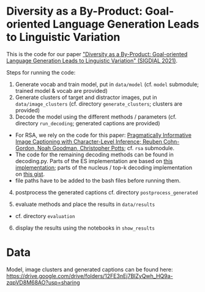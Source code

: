 # Diversity as a By-Product: Goal-oriented Language Generation Leads to Linguistic Variation

This is the code for our paper ["Diversity as a By-Product: Goal-oriented Language Generation Leads to Linguistic Variation" (SIGDIAL 2021)](https://aclanthology.org/2021.sigdial-1.43/).

Steps for running the code:

1. Generate vocab and train model, put in `data/model` (cf. `model` submodule; trained model & vocab are provided)
2. Generate clusters of target and distractor images, put in `data/image_clusters` (cf. directory `generate_clusters`; clusters are provided)
3. Decode the model using the different methods / parameters (cf. directory `run_decoding`; generated captions are provided)
  - For RSA, we rely on the code for this paper: [Pragmatically Informative Image Captioning with Character-Level Inference; Reuben Cohn-Gordon, Noah Goodman, Christopher Potts](https://aclanthology.org/N18-2070/); cf. `rsa` submodule.
  - The code for the remaining decoding methods can be found in decoding.py. Parts of the ES implementation are based on [this implementation](https://github.com/saiteja-talluri/Context-Aware-Image-Captioning); parts of the nucleus / top-k decoding implementation on [this gist](https://gist.github.com/thomwolf/1a5a29f6962089e871b94cbd09daf317).
  - file paths have to be added to the bash files before running them.

4. postprocess the generated captions
  cf. directory `postprocess_generated`

5. evaluate methods and place the results in `data/results`
  - cf. directory `evaluation`

6. display the results using the notebooks in `show_results`

# Data

Model, image clusters and generated captions can be found here:
https://drive.google.com/drive/folders/12FE3nEj7BlZyQwh_HQ9a-zqpVD8M68AO?usp=sharing
